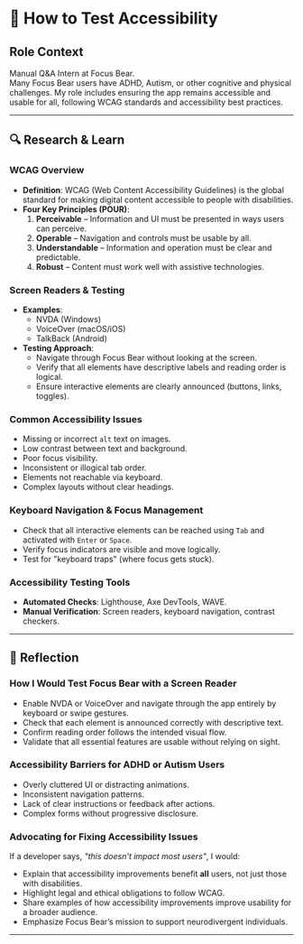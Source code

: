 # 🎨 How to Test Accessibility

## Role Context

Manual Q&A Intern at Focus Bear.  
Many Focus Bear users have ADHD, Autism, or other cognitive and physical challenges. My role includes ensuring the app remains accessible and usable for all, following WCAG standards and accessibility best practices.

---

## 🔍 Research & Learn

### WCAG Overview

- **Definition**: WCAG (Web Content Accessibility Guidelines) is the global standard for making digital content accessible to people with disabilities.
- **Four Key Principles (POUR)**:
  1. **Perceivable** – Information and UI must be presented in ways users can perceive.
  2. **Operable** – Navigation and controls must be usable by all.
  3. **Understandable** – Information and operation must be clear and predictable.
  4. **Robust** – Content must work well with assistive technologies.

### Screen Readers & Testing

- **Examples**:
  - NVDA (Windows)
  - VoiceOver (macOS/iOS)
  - TalkBack (Android)
- **Testing Approach**:
  - Navigate through Focus Bear without looking at the screen.
  - Verify that all elements have descriptive labels and reading order is logical.
  - Ensure interactive elements are clearly announced (buttons, links, toggles).

### Common Accessibility Issues

- Missing or incorrect `alt` text on images.
- Low contrast between text and background.
- Poor focus visibility.
- Inconsistent or illogical tab order.
- Elements not reachable via keyboard.
- Complex layouts without clear headings.

### Keyboard Navigation & Focus Management

- Check that all interactive elements can be reached using `Tab` and activated with `Enter` or `Space`.
- Verify focus indicators are visible and move logically.
- Test for "keyboard traps" (where focus gets stuck).

### Accessibility Testing Tools

- **Automated Checks**: Lighthouse, Axe DevTools, WAVE.
- **Manual Verification**: Screen readers, keyboard navigation, contrast checkers.

---

## 📝 Reflection

### How I Would Test Focus Bear with a Screen Reader

- Enable NVDA or VoiceOver and navigate through the app entirely by keyboard or swipe gestures.
- Check that each element is announced correctly with descriptive text.
- Confirm reading order follows the intended visual flow.
- Validate that all essential features are usable without relying on sight.

### Accessibility Barriers for ADHD or Autism Users

- Overly cluttered UI or distracting animations.
- Inconsistent navigation patterns.
- Lack of clear instructions or feedback after actions.
- Complex forms without progressive disclosure.

### Advocating for Fixing Accessibility Issues

If a developer says, _"this doesn't impact most users"_, I would:

- Explain that accessibility improvements benefit **all** users, not just those with disabilities.
- Highlight legal and ethical obligations to follow WCAG.
- Share examples of how accessibility improvements improve usability for a broader audience.
- Emphasize Focus Bear’s mission to support neurodivergent individuals.

---
